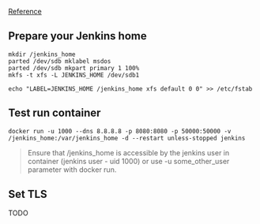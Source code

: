 [Reference](https://hub.docker.com/_/jenkins/)

## Prepare your Jenkins home
```
mkdir /jenkins_home
parted /dev/sdb mklabel msdos
parted /dev/sdb mkpart primary 1 100%
mkfs -t xfs -L JENKINS_HOME /dev/sdb1

echo "LABEL=JENKINS_HOME /jenkins_home xfs default 0 0" >> /etc/fstab
```
## Test run container
```
docker run -u 1000 --dns 8.8.8.8 -p 8080:8080 -p 50000:50000 -v /jenkins_home:/var/jenkins_home -d --restart unless-stopped jenkins
```
> Ensure that /jenkins_home is accessible by the jenkins user in container (jenkins user - uid 1000) or use -u some_other_user parameter with docker run.

## Set TLS
TODO
